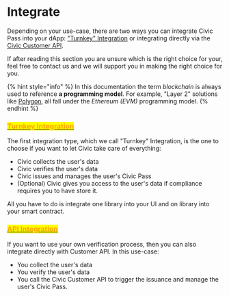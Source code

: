 # Integrate

Depending on your use-case, there are two ways you can integrate Civic Pass into your dApp: ["Turnkey" Integration](turnkey-integration/) or integrating directly via the [Civic Customer API](api-integration/).&#x20;

If after reading this section you are unsure which is the right choice for your, feel free to contact us and we will support you in making the right choice for you.

{% hint style="info" %}
In this documentation the term _blockchain_ is always used to reference **a programming model**. For example, "Layer 2" solutions like [Polygon](https://polygon.io/), all fall under the _Ethereum (EVM)_ programming model.
{% endhint %}

### <mark style="color:orange;"></mark>[<mark style="color:orange;">Turnkey Integration</mark>](turnkey-integration/)

The first integration type, which we call "Turnkey" Integration, is the one to choose if you want to let Civic take care of everything:

* Civic collects the user's data
* Civic verifies the user's data
* Civic issues and manages the user's Civic Pass
* (Optional) Civic gives you access to the user's data if compliance requires you to have store it.

All you have to do is integrate one library into your UI and on library into your smart contract.

### <mark style="color:orange;"></mark>[<mark style="color:orange;">API Integration</mark>](api-integration/)<mark style="color:orange;"></mark>

If you want to use your own verification process, then you can also integrate directly with Customer API. In this use-case:

* You collect the user's data
* You verify the user's data
* You call the Civic Customer API to trigger the issuance and manage the user's Civic Pass.
